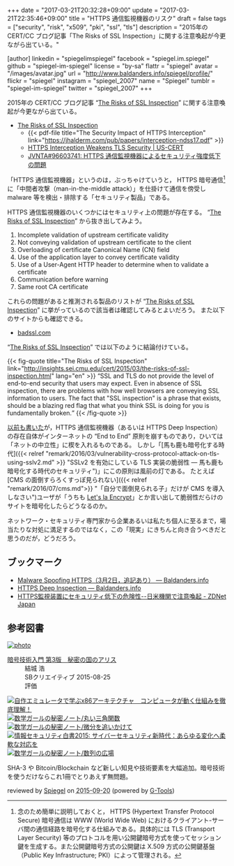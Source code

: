 +++
date = "2017-03-21T20:32:28+09:00"
update = "2017-03-21T22:35:46+09:00"
title = "HTTPS 通信監視機器のリスク"
draft = false
tags = ["security", "risk", "x509", "pki", "ssl", "tls"]
description = "2015年の CERT/CC ブログ記事「The Risks of SSL Inspection」に関する注意喚起が今更ながら出ている。"

[author]
  linkedin = "spiegelimspiegel"
  facebook = "spiegel.im.spiegel"
  github = "spiegel-im-spiegel"
  license = "by-sa"
  flattr = "spiegel"
  avatar = "/images/avatar.jpg"
  url = "http://www.baldanders.info/spiegel/profile/"
  flickr = "spiegel"
  instagram = "spiegel_2007"
  name = "Spiegel"
  tumblr = "spiegel-im-spiegel"
  twitter = "spiegel_2007"
+++

2015年の CERT/CC ブログ記事 “[The Risks of SSL Inspection]” に関する注意喚起が今更ながら出ている。

- [The Risks of SSL Inspection]
    - {{< pdf-file title="The Security Impact of HTTPS Interception" link="https://jhalderm.com/pub/papers/interception-ndss17.pdf" >}}
    - [HTTPS Interception Weakens TLS Security | US-CERT](https://www.us-cert.gov/ncas/alerts/TA17-075A)
    - [JVNTA#96603741: HTTPS 通信監視機器によるセキュリティ強度低下の問題](http://jvn.jp/ta/JVNTA96603741/)

「HTTPS 通信監視機器」というのは，ぶっちゃけていうと， HTTPS 暗号通信[^https] に「中間者攻撃（man-in-the-middle attack）」を仕掛けて通信を傍受し malware 等を検出・排除する「セキュリティ製品」である。

[^https]: 念のため簡単に説明しておくと， HTTPS (Hypertext Transfer Protocol Secure) 暗号通信は WWW (World Wide Web) におけるクライアント-サーバ間の通信経路を暗号化する仕組みである。具体的には TLS (Transport Layer Security) 等のプロトコルを用い公開鍵暗号方式を使ってセッション鍵を生成する。また公開鍵暗号方式の公開鍵は X.509 方式の公開鍵基盤（Public Key Infrastructure; PKI）によって管理される。

HTTPS 通信監視機器のいくつかにはセキュリティ上の問題が存在する。
“[The Risks of SSL Inspection]” から抜き出してみよう。

1. Incomplete validation of upstream certificate validity
2. Not conveying validation of upstream certificate to the client
3. Overloading of certificate Canonical Name (CN) field
4. Use of the application layer to convey certificate validity
5. Use of a User-Agent HTTP header to determine when to validate a certificate
6. Communication before warning
7. Same root CA certificate

これらの問題があると推測される製品のリストが “[The Risks of SSL Inspection]” に挙がっているので該当者は確認してみるとよいだろう。
また以下のサイトからも確認できる。

- [badssl.com](https://badssl.com/)

“[The Risks of SSL Inspection]” では以下のように結論付けている。

{{< fig-quote title="The Risks of SSL Inspection" link="http://insights.sei.cmu.edu/cert/2015/03/the-risks-of-ssl-inspection.html" lang="en" >}}
<q>SSL and TLS do not provide the level of end-to-end security that users may expect. Even in absence of SSL inspection, there are problems with how well browsers are conveying SSL information to users. The fact that "SSL inspection" is a phrase that exists, should be a blazing red flag that what you think SSL is doing for you is fundamentally broken.</q>
{{< /fig-quote >}}

[以前も書いた](http://www.baldanders.info/spiegel/log2/000812.shtml "HTTPS Deep Inspection — Baldanders.info")が，HTTPS 通信監視機器（あるいは HTTPS Deep Inspection）の存在自体がインターネットの “End to End” 原則を崩すものであり，ひいては「ネットの中立性」に楔を入れるものである。
しかし「[馬も鹿も暗号化する時代]({{< relref "remark/2016/03/vulnerability-cross-protocol-attack-on-tls-using-sslv2.md" >}} "SSLv2 を有効にしている TLS 実装の脆弱性 ― 馬も鹿も暗号化する時代のセキュリティ")」にこの原則は風前の灯である。
たとえば [CMS の面倒すらろくすっぽ見られない]({{< relref "remark/2016/07/cms.md">}} "「自分で面倒見られる子」だけが CMS を導入しなさい")ユーザが「うちも [Let's la Encrypt]」とか言い出して脆弱性だらけのサイトを暗号化したらどうなるのか。

ネットワーク・セキュリティ専門家から企業あるいは私たち個人に至るまで，場当たりな対処に満足するのではなく，この「現実」にきちんと向き合うべきだと思うのだが，どうだろう。

## ブックマーク

- [Malware Spoofing HTTPS（3月2日，追記あり） — Baldanders.info](http://www.baldanders.info/spiegel/log2/000809.shtml)
- [HTTPS Deep Inspection — Baldanders.info](http://www.baldanders.info/spiegel/log2/000812.shtml)
- [HTTPS監視装置にセキュリティ低下の危険性--日米機関で注意喚起 - ZDNet Japan](https://japan.zdnet.com/article/35098402/)

[The Risks of SSL Inspection]: http://insights.sei.cmu.edu/cert/2015/03/the-risks-of-ssl-inspection.html
[Let's la Encrypt]: https://letsencrypt.org/ "Let's Encrypt - Free SSL/TLS Certificates"

## 参考図書

<div class="hreview" ><a class="item url" href="http://www.amazon.co.jp/exec/obidos/ASIN/B015643CPE/baldandersinf-22/"><img src="http://ecx.images-amazon.com/images/I/51t6yHHVwEL._SL160_.jpg" alt="photo" class="photo"  /></a><dl ><dt class="fn"><a class="item url" href="http://www.amazon.co.jp/exec/obidos/ASIN/B015643CPE/baldandersinf-22/">暗号技術入門 第3版　秘密の国のアリス</a></dt><dd>結城 浩 </dd><dd>SBクリエイティブ 2015-08-25</dd><dd>評価<abbr class="rating" title="5"><img src="http://g-images.amazon.com/images/G/01/detail/stars-5-0.gif" alt="" /></abbr> </dd></dl><p class="similar"><a href="http://www.amazon.co.jp/exec/obidos/ASIN/B0148FQNVC/baldandersinf-22/" target="_top"><img src="http://images.amazon.com/images/P/B0148FQNVC.09._SCTHUMBZZZ_.jpg"  alt="自作エミュレータで学ぶx86アーキテクチャ　コンピュータが動く仕組みを徹底理解！"  /></a> <a href="http://www.amazon.co.jp/exec/obidos/ASIN/B00W6NCLJM/baldandersinf-22/" target="_top"><img src="http://images.amazon.com/images/P/B00W6NCLJM.09._SCTHUMBZZZ_.jpg"  alt="数学ガールの秘密ノート/丸い三角関数"  /></a> <a href="http://www.amazon.co.jp/exec/obidos/ASIN/B00Y9EYOIW/baldandersinf-22/" target="_top"><img src="http://images.amazon.com/images/P/B00Y9EYOIW.09._SCTHUMBZZZ_.jpg"  alt="数学ガールの秘密ノート/微分を追いかけて"  /></a> <a href="http://www.amazon.co.jp/exec/obidos/ASIN/B012BYBTZC/baldandersinf-22/" target="_top"><img src="http://images.amazon.com/images/P/B012BYBTZC.09._SCTHUMBZZZ_.jpg"  alt="情報セキュリティ白書2015: サイバーセキュリティ新時代：あらゆる変化へ柔軟な対応を"  /></a> <a href="http://www.amazon.co.jp/exec/obidos/ASIN/B00W6NCLL0/baldandersinf-22/" target="_top"><img src="http://images.amazon.com/images/P/B00W6NCLL0.09._SCTHUMBZZZ_.jpg"  alt="数学ガールの秘密ノート/数列の広場"  /></a> </p>
<p class="description">SHA-3 や Bitcoin/Blockchain など新しい知見や技術要素を大幅追加。暗号技術を使うだけならこれ1冊でとりあえず無問題。</p>
<p class="gtools" >reviewed by <a href='#maker' class='reviewer'>Spiegel</a> on <abbr class="dtreviewed" title="2015-09-20">2015-09-20</abbr> (powered by <a href="http://www.goodpic.com/mt/aws/index.html" >G-Tools</a>)</p>
</div>

